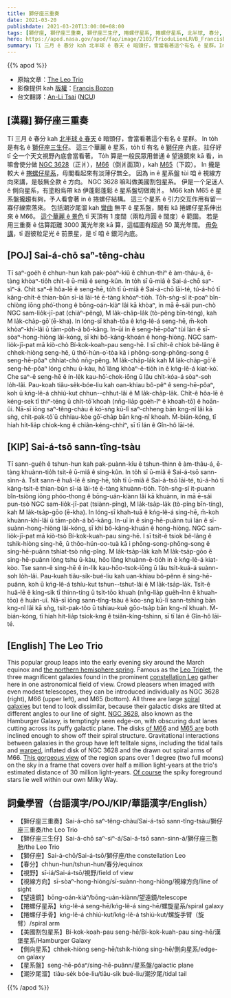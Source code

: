 ```yaml
---
title: 獅仔座三重奏
date: 2021-03-20
publishdate: 2021-03-20T13:00:00+08:00
tags: [獅仔座, 獅仔座三重奏, 獅仔座三生仔, 捲螺仔星系, 捲螺仔星系, 北半球, 春分, NGC 3628, M66, M65, 側向星系, 潮汐尾溜, 星系盤, 塗粉烏帶]
hero: https://apod.nasa.gov/apod/fap/image/2103/TrioduLionLRVB_FrancisBozon1024.jpg
summary: Tī 三月 ê 春分 kah 北半球 ê 春天 ê 暗頭仔，會當看著這个有名 ê 星群。In to̍h 是有名 ê 獅仔座三生仔。這三个華麗 ê 星系，to̍h tī 有名 ê 獅仔座內底，拄仔好 tī 仝一个天文視野內底會當看著。
---
```


{{% apod %}}

- 原始文章：[The Leo Trio](https://apod.nasa.gov/apod/ap210320.html)
- 影像提供 kah [版權][Copyright]：[Francis Bozon][Francis Bozon]
- 台文翻譯：[An-Li Tsai](mailto:thianbu.taigi@gmail.com) ([NCU](https://www.astro.ncu.edu.tw))

## [漢羅] 獅仔座三重奏

Tī 三月 ê 春分 kah [北半球 ê 春天][the northern hemisphere spring] ê 暗頭仔，會當看著這个有名 ê 星群。
In to̍h 是有名 ê [獅仔座三生仔][Leo Triplet]。
這三个華麗 ê 星系，to̍h tī 有名 ê [獅仔座][constellation Leo] 內底，拄仔好 tī 仝一个天文視野內底會當看著。
To̍h 算是一般民眾用普通 ê 望遠鏡來 kā 看，in 嘛會使分做 [NGC 3628][NGC 3628]（正爿），[M66][of M66]（倒爿面頂），kah [M65][M65 are]（下跤）。
In 攏是較大 ê [捲螺仔星系][spiral galaxies]，毋閣看起來有淡薄仔無仝。
因為 in ê 星系盤 tùi 咱 ê 視線方向來講，是敧無仝款 ê 方向。
NGC 3628 嘛叫做美國割包星系。
伊是一个足迷人 ê 側向星系，有塗粉烏帶 kā 伊蓬鬆蓬鬆 ê 星系盤切做兩爿。
M66 kah M65 ê 星系盤攏趨有夠，予人看會著 in ê 捲螺仔結構。
這三个星系 ê 引力交互作用有留一寡仔線索落來。
包括潮汐尾溜 kah [彎曲][warped] 無平 ê 星系盤，閣有 kā 捲螺仔星系伸出來 ê M66。
[這个華麗 ê 景色][This gorgeous view] tī 天頂有 1 度闊（兩粒月圓 ê 闊度）ê 範圍。
若是用三重奏 ê 估算距離 3000 萬光年來 kā 算，這幅圖有超過 50 萬光年闊。
[毋免講][Of course]，tī 遐彼粒足光 ê 前景星，是 tī 咱 ê 銀河內底。

## [POJ] Sai-á-chō saⁿ-têng-chàu

Tī saⁿ-goe̍h ê chhun-hun kah pak-pòaⁿ-kiû ê chhun-thiⁿ ê àm-thâu-á, ē-tàng khòaⁿ-tio̍h chit-ê ū-miâ ê seng-kûn.
In to̍h sī ū-miâ ê Sai-á-chō saⁿ-sìⁿ-á.
Chit saⁿ-ê hôa-lē ê seng-hē, to̍h tī ū-miâ ê Sai-á-chō lāi-té, tú-á-hó tī kâng-chi̍t-ê thian-bûn sī-iá lāi-té ē-tàng khòaⁿ-tio̍h.
To̍h-sǹg-sī it-poaⁿ bîn-chiòng iōng phó͘-thong ê bōng-oán-kiàⁿ lâi kā khòaⁿ, in mā ē-sái pun-chò NGC sam-lio̍k-jī-pat (chiàⁿ-pêng), M la̍k-cha̍p-la̍k (tò-pêng bīn-téng), kah M la̍k-cha̍p-gō͘ (ē-kha).
In lóng-sī khah-tōa ê kńg-lê-á seng-hē, m̄-koh khòaⁿ-khí-lâi ū tām-po̍h-á bô-kâng.
In-ūi in ê seng-hē-pôaⁿ tùi lán ê sī-sòaⁿ-hong-hiòng lâi-kóng, sī khi bô-kâng-khoán ê hong-hiòng.
NGC sam-lio̍k-jī-pat mā kiò-chò Bí-kok-koah-pau seng-hē.
I sī chi̍t-ê chiok bê-lâng ê chhek-hiòng seng-hē, ū thô͘-hún-o͘-tòa kā i phōng-song-phōng-song ê seng-hē-pôaⁿ chhiat-chò nn̄g-pêng.
M la̍k-cha̍p-la̍k kah M la̍k-cha̍p-gō͘ ê seng-hē-pôaⁿ lóng chhu ū-kàu, hō͘ lâng khòaⁿ-ē-tio̍h in ê kńg-lê-á kiat-kò͘.
Che saⁿ-ê seng-hē ê ín-le̍k kau-hō͘-chok-iōng ū lâu chi̍t-kóa-á sòaⁿ-soh lo̍h-lâi.
Pau-koah tiâu-se̍k-bóe-liu kah oan-khiau bô-pêⁿ ê seng-hē-pôaⁿ, koh ū kńg-lê-á chhiú-kut chhun--chhut-lâi ê M la̍k-cha̍p-la̍k.
Chi̍t-ê hôa-lē ê kéng-sek tī thiⁿ-téng ū chi̍t-tō͘ khoah (nn̄g-lia̍p goe̍h-îⁿ ê khoah-tō͘) ê hoān-ûi.
Nā-sī iōng saⁿ-têng-chàu ê kó͘-sǹg kū-lî saⁿ-chheng bān kng-nî lâi kā sǹg, chit-pak-tô͘ ū chhiau-kòe gō͘-cha̍p bān kng-nî khoah.
M̄-bián-kóng, tī hiah hit-lia̍p chiok-kng ê chiân-kéng-chhiⁿ, sī tī lán ê Gîn-hô lāi-té.

## [KIP] Sai-á-tsō sann-tîng-tsàu

Tī sann-gue̍h ê tshun-hun kah pak-puànn-kîu ê tshun-thinn ê àm-thâu-á, ē-tàng khuànn-tio̍h tsit-ê ū-miâ ê sing-kûn.
In to̍h sī ū-miâ ê Sai-á-tsō sann-sìnn-á.
Tsit sann-ê huâ-lē ê sing-hē, to̍h tī ū-miâ ê Sai-á-tsō lāi-té, tú-á-hó tī kâng-tsi̍t-ê thian-bûn sī-iá lāi-té ē-tàng khuànn-tio̍h.
To̍h-sǹg-sī it-puann bîn-tsiòng iōng phóo-thong ê bōng-uán-kiànn lâi kā khuànn, in mā ē-sái pun-tsò NGC sam-lio̍k-jī-pat (tsiànn-pîng), M la̍k-tsa̍p-la̍k (tò-pîng bīn-tíng), kah M la̍k-tsa̍p-gōo (ē-kha).
In lóng-sī khah-tuā ê kńg-lê-á sing-hē, m̄-koh khuànn-khí-lâi ū tām-po̍h-á bô-kâng.
In-uī in ê sing-hē-puânn tuì lán ê sī-suànn-hong-hiòng lâi-kóng, sī khi bô-kâng-khuán ê hong-hiòng.
NGC sam-lio̍k-jī-pat mā kiò-tsò Bí-kok-kuah-pau sing-hē.
I sī tsi̍t-ê tsiok bê-lâng ê tshik-hiòng sing-hē, ū thôo-hún-oo-tuà kā i phōng-song-phōng-song ê sing-hē-puânn tshiat-tsò nn̄g-pîng.
M la̍k-tsa̍p-la̍k kah M la̍k-tsa̍p-gōo ê sing-hē-puânn lóng tshu ū-kàu, hōo lâng khuànn-ē-tio̍h in ê kńg-lê-á kiat-kòo.
Tse sann-ê sing-hē ê ín-li̍k kau-hōo-tsok-iōng ū lâu tsi̍t-kuá-á suànn-soh lo̍h-lâi.
Pau-kuah tiâu-si̍k-bué-liu kah uan-khiau bô-pênn ê sing-hē-puânn, koh ū kńg-lê-á tshíu-kut tshun--tshut-lâi ê M la̍k-tsa̍p-la̍k.
Tsi̍t-ê huâ-lē ê kíng-sik tī thinn-tíng ū tsi̍t-tōo khuah (nn̄g-lia̍p gue̍h-înn ê khuah-tōo) ê huān-uî.
Nā-sī iōng sann-tîng-tsàu ê kóo-sǹg kū-lî sann-tshing bān kng-nî lâi kā sǹg, tsit-pak-tôo ū tshiau-kuè gōo-tsa̍p bān kng-nî khuah.
M̄-bián-kóng, tī hiah hit-lia̍p tsiok-kng ê tsiân-kíng-tshinn, sī tī lán ê Gîn-hô lāi-té.


## [English] The Leo Trio

This popular group leaps into the early evening sky around the March equinox and [the northern hemisphere spring][the northern hemisphere spring]. Famous as the [Leo Triplet][Leo Triplet], the three magnificent galaxies found in the prominent [constellation Leo][constellation Leo] gather here in one astronomical field of view. Crowd pleasers when imaged with even modest telescopes, they can be introduced individually as NGC 3628 (right), M66 (upper left), and M65 (bottom). All three are large [spiral galaxies][spiral galaxies] but tend to look dissimilar, because their galactic disks are tilted at different angles to our line of sight. [NGC 3628][NGC 3628], also known as the Hamburger Galaxy, is temptingly seen edge-on, with obscuring dust lanes cutting across its puffy galactic plane. The disks [of M66][of M66] and [M65 are] both inclined enough to show off their spiral structure. Gravitational interactions between galaxies in the group have left telltale signs, including the tidal tails and [warped][warped], inflated disk of NGC 3628 and the drawn out spiral arms of M66. [This gorgeous view][This gorgeous view] of the region spans over 1 degree (two full moons) on the sky in a frame that covers over half a million light-years at the trio's estimated distance of 30 million light-years. [Of course][Of course] the spiky foreground stars lie well within our own Milky Way.

## 詞彙學習（台語漢字/POJ/KIP/華語漢字/English）

- 【獅仔座三重奏】Sai-á-chō saⁿ-têng-chàu/Sai-á-tsō sann-tîng-tsàu/獅仔座三重奏/the Leo Trio
- 【獅仔座三生仔】Sai-á-chō saⁿ-sìⁿ-á/Sai-á-tsō sann-sìnn-á/獅仔座三胞胎/the Leo Trio
- 【獅仔座】Sai-á-chō/Sai-á-tsō/獅仔座/the constellation Leo
- 【春分】chhun-hun/tshun-hun/春分/equinox
- 【視野】sī-iá/Sai-á-tsō/視野/field of view
- 【視線方向】sī-sòaⁿ-hong-hiòng/sī-suànn-hong-hiòng/視線方向/line of sight
- 【望遠鏡】bōng-oán-kiàⁿ/bōng-uán-kiànn/望遠鏡/telescope
- 【捲螺仔星系】kńg-lê-á seng-hē/kńg-lê-á sing-hē/螺旋星系/spiral galaxy
- 【捲螺仔手骨】kńg-lê-á chhiú-kut/kńg-lê-á tshiú-kut/螺旋手臂（旋臂）/spiral arm
- 【美國割包星系】Bí-kok-koah-pau seng-hē/Bí-kok-kuah-pau sing-hē/漢堡星系/Hamburger Galaxy
- 【側向星系】chhek-hiòng seng-hē/tshik-hiòng sing-hē/側向星系/edge-on galaxy
- 【星系盤】seng-hē-pôaⁿ/sing-hē-puânn/星系盤/galactic plane
- 【潮汐尾溜】tiâu-se̍k bóe-liu/tiâu-si̍k bué-liu/潮汐尾/tidal tail


{{% /apod %}}

[Copyright]: https://apod.nasa.gov/apod/fap/lib/about_apod.html#srapply
[Francis Bozon]: https://www.astrobin.com/ipn1ly/?nc=user
[the northern hemisphere spring]: https://earthsky.org/astronomy-essentials/everything-you-need-to-know-vernal-or-spring-equinox
[Leo Triplet]: http://messier.seds.org/more/m066gr.html
[constellation Leo]: https://earthsky.org/astronomy-essentials/leo-heres-your-constellation
[spiral galaxies]: http://cass.ucsd.edu/archive/public/tutorial/Galaxies.html
[NGC 3628]: https://apod.nasa.gov/apod/ap140508.html
[of M66]: http://heritage.stsci.edu/2010/02/caption.html
[M65 are]: http://www.spacetelescope.org/images/potw1352a/
[warped]: http://heritage.stsci.edu/2001/23/caption.html
[This gorgeous view]: https://www.astrobin.com/ipn1ly/?nc=user
[Of course]: https://en.wikipedia.org/wiki/Diffraction_spike
